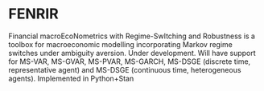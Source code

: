 # FENRIR
Financial macroEcoNometrics with Regime-SwItching and Robustness is a toolbox for macroeconomic modelling incorporating Markov regime switches under ambiguity aversion. Under development. Will have support for MS-VAR, MS-GVAR, MS-PVAR, MS-GARCH, MS-DSGE (discrete time, representative agent) and MS-DSGE (continuous time, heterogeneous agents). Implemented in Python+Stan
